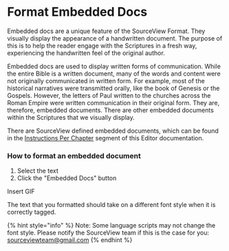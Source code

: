 # Format Embedded Docs

Embedded docs are a unique feature of the SourceView Format. They visually display the appearance of a handwritten document. The purpose of this is to help the reader engage with the Scriptures in a fresh way, experiencing the handwritten feel of the original author.

Embedded docs are used to display written forms of communication. While the entire Bible is a written document, many of the words and content were not originally communicated in written form. For example, most of the historical narratives were transmitted orally, like the book of Genesis or the Gospels. However, the letters of Paul written to the churches across the Roman Empire were written communication in their original form. They are, therefore, embedded documents. There are other embedded documents within the Scriptures that we visually display.

There are SourceView defined embedded documents, which can be found in the [Instructions Per Chapter](../../instructions-per-chapter/instructions-per-chapter-1.md) segment of this Editor documentation.

### How to format an embedded document

1. Select the text
2. Click the "Embedded Docs" button

Insert GIF

The text that you formatted should take on a different font style when it is correctly tagged. 

{% hint style="info" %}
Note: Some language scripts may not change the font style. Please notify the SourceView team if this is the case for you: sourceviewteam@gmail.com
{% endhint %}

